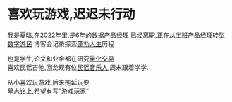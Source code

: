 # 喜欢玩游戏,迟迟未行动

我是夏晗,在2022年里,是6年的数据产品经理
已经离职,正在从坐班产品经理转型[数字游民](https://jarodise.com/the-ultimate-guide-to-digital-nomad-lifestyle-2022-post-pandemic-version)
博客会记录探索[蓬勃人生](https://sunnyhuang.net/cmty/model_idealife)历程


也是学生,论文和业余都在研究[量化交易](https://www.quantclass.cn/)  
喜欢民谣吉他,回龙观有位[民谣音乐人](https://music.163.com/#/artist?id=12357058),周末跟着学学.

从小喜欢玩游戏,后来拖延玩耍  
墓志铭上,希望有写"游戏玩家"

